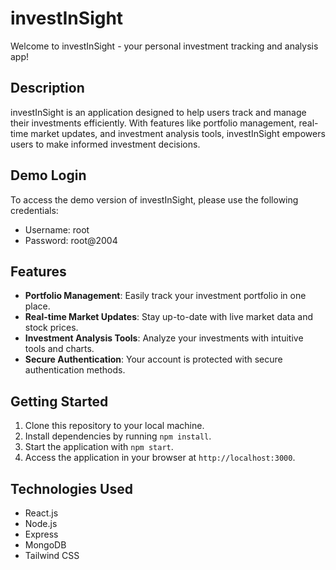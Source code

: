 # investInSight

Welcome to investInSight - your personal investment tracking and analysis app!

## Description

investInSight is an application designed to help users track and manage their investments efficiently. With features like portfolio management, real-time market updates, and investment analysis tools, investInSight empowers users to make informed investment decisions.

## Demo Login

To access the demo version of investInSight, please use the following credentials:

- Username: root
- Password: root@2004

## Features

- **Portfolio Management**: Easily track your investment portfolio in one place.
- **Real-time Market Updates**: Stay up-to-date with live market data and stock prices.
- **Investment Analysis Tools**: Analyze your investments with intuitive tools and charts.
- **Secure Authentication**: Your account is protected with secure authentication methods.

## Getting Started

1. Clone this repository to your local machine.
2. Install dependencies by running `npm install`.
3. Start the application with `npm start`.
4. Access the application in your browser at `http://localhost:3000`.

## Technologies Used

- React.js
- Node.js
- Express
- MongoDB
- Tailwind CSS
